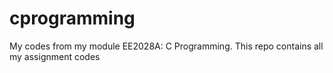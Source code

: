 # cprogramming

My codes from my module EE2028A: C Programming. This repo contains all my assignment codes
